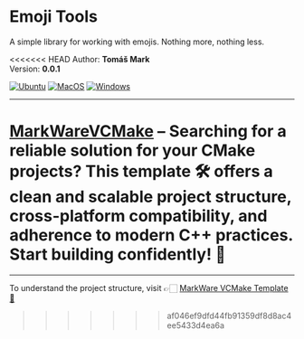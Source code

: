 # Emoji Tools

A simple library for working with emojis. Nothing more, nothing less.

<<<<<<< HEAD
Author: **Tomáš Mark**  
Version: **0.0.1**

[![Ubuntu](https://github.com/tomasmark79/EmojiTools/actions/workflows/ubuntu.yml/badge.svg)](https://github.com/tomasmark79/EmojiTools/actions/workflows/ubuntu.yml)
[![MacOS](https://github.com/tomasmark79/EmojiTools/actions/workflows/macos.yml/badge.svg)](https://github.com/tomasmark79/EmojiTools/actions/workflows/macos.yml)
[![Windows](https://github.com/tomasmark79/EmojiTools/actions/workflows/windows.yml/badge.svg)](https://github.com/tomasmark79/EmojiTools/actions/workflows/windows.yml)

---

**[MarkWareVCMake](https://github.com/tomasmark79/MarkWareVCMake)** – Searching for a reliable solution for your CMake projects? This template 🛠️ offers a clean and scalable project structure, cross-platform compatibility, and adherence to modern C++ practices. Start building confidently! 🚀
=======
---

To understand the project structure, visit 👉🏻 [MarkWare VCMake Template 🎁](https://github.com/tomasmark79/MarkWareVCMake)
>>>>>>> af046ef9dfd44fb91359df8d8ac4ee5433d4ea6a
